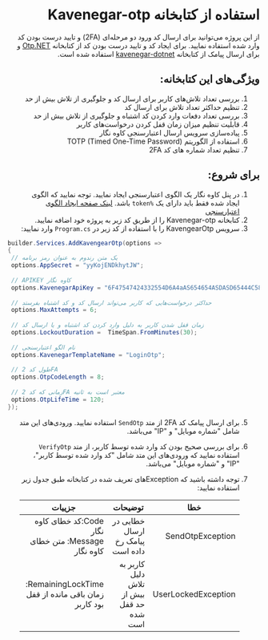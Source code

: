 <div dir="rtl">
  
# استفاده از کتابخانه Kavenegar-otp

از این پروژه می‌توانید برای ارسال کد ورود دو مرحله‌ای (2FA) و تایید درست بودن کد وارد شده استفاده نمایید. برای ایجاد کد و تایید درست بودن کد از کتابخانه [Otp.NET](https://github.com/kspearrin/Otp.NET) و برای ارسال پیامک از کتابخانه [kavenegar-dotnet](https://github.com/kavenegar/kavenegar-dotnet) استفاده شده است.

## ویژگی‌های این کتابخانه:
1. بررسی تعداد تلاش‌های کاربر برای ارسال کد و جلوگیری از تلاش بیش از حد
2.  تنظیم حداکثر تعداد تلاش برای ارسال کد
3. بررسی تعداد دفعات وارد کردن کد اشتباه و جلوگیری از تلاش بیش از حد
4. قابلیت تنظیم میزان زمان قفل کردن درخواست‌های کاربر
5. پیاده‌سازی سرویس ارسال اعتبارسنجی کاوه نگار
6. استفاده از الگوریتم TOTP (Timed One-Time Password)
7. تنظیم تعداد شماره های کد 2FA
</div>

<div dir="rtl">

## برای شروع:
1. در پنل کاوه نگار یک الگوی اعتبارسنجی ایجاد نمایید. توجه نمایید که الگوی ایجاد شده فقط باید دارای یک `%token` باشد. [لینک صفحه ایجاد الگوی اعتبارسنجی](https://console.kavenegar.com/verification/create)
2. کتابخانه Kavenegar-otp را از طریق کد زیر به پروژه خود اضافه نمایید.
3. سرویس KavengearOtp را با استفاده از کد زیر در `Program.cs` وارد نمایید:
</div>


   ```csharp
   builder.Services.AddKavengearOtp(options =>
{
    // یک متن رندوم به عنوان رمز برنامه
    options.AppSecret = "yyKojENDkhytJW";
    
    // APIKEY کاوه نگار
    options.KavenegarApiKey = "6F47547424332554D6A4aAS654654ASDASD65444C5852673D";
    
    // حداکثر درخواست‌هایی که کاربر می‌تواند ارسال کد و کد اشتباه بفرستد
    options.MaxAttempts = 6;
    
    // زمان قفل شدن کاربر به دلیل وارد کردن کد اشتباه و یا ارسال کد
    options.LockoutDuration =  TimeSpan.FromMinutes(30);
    
    // نام الگو اعتبارسنجی
    options.KavenegarTemplateName = "LoginOtp";
    
    // طول کد 2FA
    options.OtpCodeLength = 8;
    
    // زمانی که کد 2FA معتبر است به ثانیه
    options.OtpLifeTime = 120;
});

   ```
<div dir="rtl">

5. برای ارسال پیامک کد 2FA از متد `SendOtp` استفاده نمایید. ورودی‌های این متد شامل "شماره موبایل" و "IP" می‌باشد.
6. برای بررسی صحیح بودن کد وارد شده توسط کاربر، از متد `VerifyOtp` استفاده نمایید که ورودی‌های این متد شامل "کد وارد شده توسط کاربر"، "IP" و "شماره موبایل" می‌باشد.
7. توجه داشته باشید که Exceptionهای تعریف شده در کتابخانه طبق جدول زیر استفاده نمایید:

    | خطا                              | توضیحات                                      | جزییات                    |
    |-------------------------------------|----------------------------------------------|-------------------------|
    | SendOtpException             | خطایی در ارسال پیامک رخ داده است | Code:کد خطای کاوه نگار <br /> Message: متن خطای کاوه نگار 
    |UserLockedException           | کاربر به دلیل تلاش بیش از حد قفل شده است| RemainingLockTime: زمان باقی مانده از قفل بود کاربر

</div>

